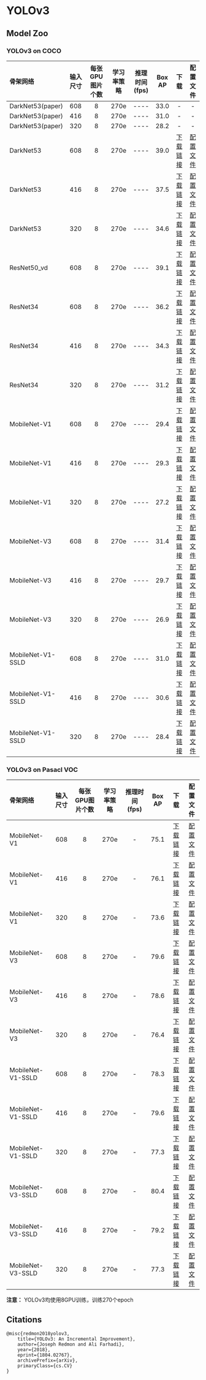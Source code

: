 # YOLOv3

## Model Zoo

### YOLOv3 on COCO

| 骨架网络             | 输入尺寸   | 每张GPU图片个数 | 学习率策略 |推理时间(fps) | Box AP |                           下载                          | 配置文件 |
| :------------------- | :------- | :-----: | :-----: | :------------: | :-----: | :-----------------------------------------------------: | :-----: |
| DarkNet53(paper)  | 608         |    8    |   270e    |     ----     |  33.0  |    -   |    -   |
| DarkNet53(paper)  | 416         |    8    |   270e    |     ----     |  31.0  |    -   |    -   |
| DarkNet53(paper)  | 320         |    8    |   270e    |     ----     |  28.2  |    -   |    -   |
| DarkNet53         | 608         |    8    |   270e    |     ----     |  39.0  | [下载链接](https://paddledet.bj.bcebos.com/models/yolov3_darknet53_270e_coco.pdparams) | [配置文件](https://github.com/PaddlePaddle/PaddleDetection/tree/release/2.0/configs/yolov3/yolov3_darknet53_270e_coco.yml) |
| DarkNet53         | 416         |    8    |   270e    |     ----     |  37.5  | [下载链接](https://paddledet.bj.bcebos.com/models/yolov3_darknet53_270e_coco.pdparams) | [配置文件](https://github.com/PaddlePaddle/PaddleDetection/tree/release/2.0/configs/yolov3/yolov3_darknet53_270e_coco.yml) |
| DarkNet53         | 320         |    8    |   270e    |     ----     |  34.6  | [下载链接](https://paddledet.bj.bcebos.com/models/yolov3_darknet53_270e_coco.pdparams) | [配置文件](https://github.com/PaddlePaddle/PaddleDetection/tree/release/2.0/configs/yolov3/yolov3_darknet53_270e_coco.yml) |
|   ResNet50_vd        | 608        |    8    |   270e    |     ----     |  39.1  | [下载链接](https://paddledet.bj.bcebos.com/models/yolov3_r50vd_dcn_270e_coco.pdparams) | [配置文件](https://github.com/PaddlePaddle/PaddleDetection/tree/release/2.0/configs/yolov3/yolov3_r50vd_dcn_270e_coco.yml) |
| ResNet34         | 608         |    8    |   270e    |     ----     |  36.2  | [下载链接](https://paddledet.bj.bcebos.com/models/yolov3_r34_270e_coco.pdparams) | [配置文件](https://github.com/PaddlePaddle/PaddleDetection/tree/release/2.0/configs/yolov3/yolov3_r34_270e_coco.yml) |
| ResNet34         | 416         |    8    |   270e    |     ----     |  34.3  | [下载链接](https://paddledet.bj.bcebos.com/models/yolov3_r34_270e_coco.pdparams) | [配置文件](https://github.com/PaddlePaddle/PaddleDetection/tree/release/2.0/configs/yolov3/yolov3_r34_270e_coco.yml) |
| ResNet34         | 320         |    8    |   270e    |     ----     |  31.2  | [下载链接](https://paddledet.bj.bcebos.com/models/yolov3_r34_270e_coco.pdparams) | [配置文件](https://github.com/PaddlePaddle/PaddleDetection/tree/release/2.0/configs/yolov3/yolov3_r34_270e_coco.yml) |
| MobileNet-V1         | 608         |    8    |   270e    |     ----     |  29.4  | [下载链接](https://paddledet.bj.bcebos.com/models/yolov3_mobilenet_v1_270e_coco.pdparams) | [配置文件](https://github.com/PaddlePaddle/PaddleDetection/tree/release/2.0/configs/yolov3/yolov3_mobilenet_v1_270e_coco.yml) |
| MobileNet-V1         | 416         |    8    |   270e    |     ----     |  29.3  | [下载链接](https://paddledet.bj.bcebos.com/models/yolov3_mobilenet_v1_270e_coco.pdparams) | [配置文件](https://github.com/PaddlePaddle/PaddleDetection/tree/release/2.0/configs/yolov3/yolov3_mobilenet_v1_270e_coco.yml) |
| MobileNet-V1         | 320         |    8    |   270e    |     ----     |  27.2  | [下载链接](https://paddledet.bj.bcebos.com/models/yolov3_mobilenet_v1_270e_coco.pdparams) | [配置文件](https://github.com/PaddlePaddle/PaddleDetection/tree/release/2.0/configs/yolov3/yolov3_mobilenet_v1_270e_coco.yml) |
| MobileNet-V3         | 608         |    8    |   270e    |     ----     |  31.4  | [下载链接](https://paddledet.bj.bcebos.com/models/yolov3_mobilenet_v3_large_270e_coco.pdparams) | [配置文件](https://github.com/PaddlePaddle/PaddleDetection/tree/release/2.0/configs/yolov3/yolov3_mobilenet_v3_large_270e_coco.yml) |
| MobileNet-V3         | 416         |    8    |   270e    |     ----     |  29.7  | [下载链接](https://paddledet.bj.bcebos.com/models/yolov3_mobilenet_v3_large_270e_coco.pdparams) | [配置文件](https://github.com/PaddlePaddle/PaddleDetection/tree/release/2.0/configs/yolov3/yolov3_mobilenet_v3_large_270e_coco.yml) |
| MobileNet-V3         | 320         |    8    |   270e    |     ----     |  26.9  | [下载链接](https://paddledet.bj.bcebos.com/models/yolov3_mobilenet_v3_large_270e_coco.pdparams) | [配置文件](https://github.com/PaddlePaddle/PaddleDetection/tree/release/2.0/configs/yolov3/yolov3_mobilenet_v3_large_270e_coco.yml) |
| MobileNet-V1-SSLD    | 608         |    8    |   270e    |     ----     |  31.0  | [下载链接](https://paddledet.bj.bcebos.com/models/yolov3_mobilenet_v1_ssld_270e_coco.pdparams) | [配置文件](https://github.com/PaddlePaddle/PaddleDetection/tree/release/2.0/configs/yolov3/yolov3_mobilenet_v1_ssld_270e_coco.yml) |
| MobileNet-V1-SSLD    | 416         |    8    |   270e    |     ----     |  30.6  | [下载链接](https://paddledet.bj.bcebos.com/models/yolov3_mobilenet_v1_ssld_270e_coco.pdparams) | [配置文件](https://github.com/PaddlePaddle/PaddleDetection/tree/release/2.0/configs/yolov3/yolov3_mobilenet_v1_ssld_270e_coco.yml) |
| MobileNet-V1-SSLD    | 320         |    8    |   270e    |     ----     |  28.4  | [下载链接](https://paddledet.bj.bcebos.com/models/yolov3_mobilenet_v1_ssld_270e_coco.pdparams) | [配置文件](https://github.com/PaddlePaddle/PaddleDetection/tree/release/2.0/configs/yolov3/yolov3_mobilenet_v1_ssld_270e_coco.yml) |

### YOLOv3 on Pasacl VOC

| 骨架网络     | 输入尺寸 | 每张GPU图片个数 | 学习率策略 |推理时间(fps)| Box AP | 下载 | 配置文件 |
| :----------- | :--: | :-----: | :-----: |:------------: |:----: | :-------: | :----: |
| MobileNet-V1 | 608  |    8    |   270e  |      -        |  75.1  | [下载链接](https://paddledet.bj.bcebos.com/models/yolov3_mobilenet_v1_270e_voc.pdparams) | [配置文件](https://github.com/PaddlePaddle/PaddleDetection/tree/release/2.0/configs/yolov3/yolov3_mobilenet_v1_270e_voc.yml) |
| MobileNet-V1 | 416  |    8    |   270e  |      -        |  76.1  | [下载链接](https://paddledet.bj.bcebos.com/models/yolov3_mobilenet_v1_270e_voc.pdparams) | [配置文件](https://github.com/PaddlePaddle/PaddleDetection/tree/release/2.0/configs/yolov3/yolov3_mobilenet_v1_270e_voc.yml) |
| MobileNet-V1 | 320  |    8    |   270e  |      -        |  73.6  | [下载链接](https://paddledet.bj.bcebos.com/models/yolov3_mobilenet_v1_270e_voc.pdparams) | [配置文件](https://github.com/PaddlePaddle/PaddleDetection/tree/release/2.0/configs/yolov3/yolov3_mobilenet_v1_270e_voc.yml) |
| MobileNet-V3 | 608  |    8    |   270e  |      -        |  79.6  | [下载链接](https://paddledet.bj.bcebos.com/models/yolov3_mobilenet_v3_large_270e_voc.pdparams) | [配置文件](https://github.com/PaddlePaddle/PaddleDetection/tree/release/2.0/configs/yolov3/yolov3_mobilenet_v3_large_270e_voc.yml) |
| MobileNet-V3 | 416  |    8    |   270e  |      -        |  78.6  | [下载链接](https://paddledet.bj.bcebos.com/models/yolov3_mobilenet_v3_large_270e_voc.pdparams) | [配置文件](https://github.com/PaddlePaddle/PaddleDetection/tree/release/2.0/configs/yolov3/yolov3_mobilenet_v3_large_270e_voc.yml) |
| MobileNet-V3 | 320  |    8    |   270e  |      -        |  76.4  | [下载链接](https://paddledet.bj.bcebos.com/models/yolov3_mobilenet_v3_large_270e_voc.pdparams) | [配置文件](https://github.com/PaddlePaddle/PaddleDetection/tree/release/2.0/configs/yolov3/yolov3_mobilenet_v3_large_270e_voc.yml) |
| MobileNet-V1-SSLD | 608  |    8    |   270e  |      -        |  78.3  | [下载链接](https://paddledet.bj.bcebos.com/models/yolov3_mobilenet_v1_ssld_270e_voc.pdparams) | [配置文件](https://github.com/PaddlePaddle/PaddleDetection/tree/release/2.0/configs/yolov3/yolov3_mobilenet_v1_ssld_270e_voc.yml) |
| MobileNet-V1-SSLD | 416  |    8    |   270e  |      -        |  79.6  | [下载链接](https://paddledet.bj.bcebos.com/models/yolov3_mobilenet_v1_ssld_270e_voc.pdparams) | [配置文件](https://github.com/PaddlePaddle/PaddleDetection/tree/release/2.0/configs/yolov3/yolov3_mobilenet_v1_ssld_270e_voc.yml) |
| MobileNet-V1-SSLD | 320  |    8    |   270e  |      -        |  77.3  | [下载链接](https://paddledet.bj.bcebos.com/models/yolov3_mobilenet_v1_ssld_270e_voc.pdparams) | [配置文件](https://github.com/PaddlePaddle/PaddleDetection/tree/release/2.0/configs/yolov3/yolov3_mobilenet_v1_ssld_270e_voc.yml) |
| MobileNet-V3-SSLD | 608  |    8    |   270e  |      -        |  80.4  | [下载链接](https://paddledet.bj.bcebos.com/models/yolov3_mobilenet_v3_large_ssld_270e_voc.pdparams) | [配置文件](https://github.com/PaddlePaddle/PaddleDetection/tree/release/2.0/configs/yolov3/yolov3_mobilenet_v3_large_ssld_270e_voc.yml) |
| MobileNet-V3-SSLD | 416  |    8    |   270e  |      -        |  79.2  | [下载链接](https://paddledet.bj.bcebos.com/models/yolov3_mobilenet_v3_large_ssld_270e_voc.pdparams) | [配置文件](https://github.com/PaddlePaddle/PaddleDetection/tree/release/2.0/configs/yolov3/yolov3_mobilenet_v3_large_ssld_270e_voc.yml) |
| MobileNet-V3-SSLD | 320  |    8    |   270e  |      -        |  77.3  | [下载链接](https://paddledet.bj.bcebos.com/models/yolov3_mobilenet_v3_large_ssld_270e_voc.pdparams) | [配置文件](https://github.com/PaddlePaddle/PaddleDetection/tree/release/2.0/configs/yolov3/yolov3_mobilenet_v3_large_ssld_270e_voc.yml) |

**注意：** YOLOv3均使用8GPU训练，训练270个epoch


## Citations
```
@misc{redmon2018yolov3,
    title={YOLOv3: An Incremental Improvement},
    author={Joseph Redmon and Ali Farhadi},
    year={2018},
    eprint={1804.02767},
    archivePrefix={arXiv},
    primaryClass={cs.CV}
}
```
